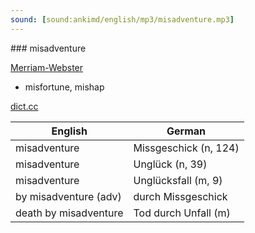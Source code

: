 ```yaml
---
sound: [sound:ankimd/english/mp3/misadventure.mp3]
---
```


\### misadventure

[Merriam-Webster](https://www.merriam-webster.com/dictionary/misadventure)

- misfortune, mishap

[dict.cc](https://www.dict.cc/misadventure)

| English        | German       |
| -------------- | ------------ |
| misadventure | Missgeschick (n, 124) |
| misadventure | Unglück (n, 39) |
| misadventure | Unglücksfall (m, 9) |
| by misadventure (adv) | durch Missgeschick |
| death by misadventure | Tod durch Unfall (m) |
